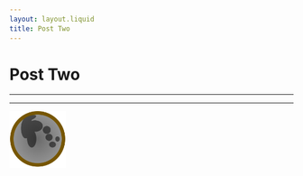 ```yaml
---
layout: layout.liquid
title: Post Two
---
```


# Post **Two**
---

---
<img class="logo" alt="logo" src="/images/Logo.png" width="100" />